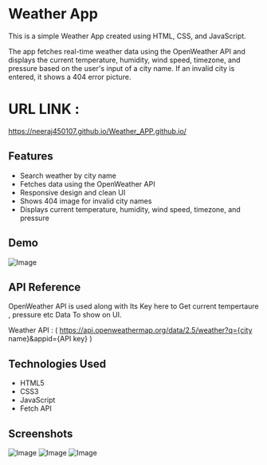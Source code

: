 
# Weather App

This is a simple Weather App created using HTML, CSS, and JavaScript.

The app fetches real-time weather data using the OpenWeather API and displays the current temperature, humidity, wind speed, timezone, and pressure based on the user's input of a city name. If an invalid city is entered, it shows a 404 error picture.

# URL LINK : 
https://neeraj450107.github.io/Weather_APP.github.io/

## Features 

 - Search weather by city name
 - Fetches data using the OpenWeather API
 - Responsive design and clean UI
 - Shows 404 image for invalid city names
 - Displays current temperature, humidity, wind speed, timezone, and pressure


## Demo


![Image](https://github.com/user-attachments/assets/cd8763be-838a-4f34-a4f7-d07b869354a1)

## API Reference
 OpenWeather API is used along with Its Key here to Get current tempertaure , pressure etc Data To show on UI.

 Weather API : ( https://api.openweathermap.org/data/2.5/weather?q={city name}&appid={API key} ) 

## Technologies Used

 - HTML5
 - CSS3
 - JavaScript
 - Fetch API
## Screenshots
![Image](https://github.com/user-attachments/assets/9c27102b-a417-4ec4-9457-a819c91651e4)
![Image](https://github.com/user-attachments/assets/4d87ce7a-560d-4241-94cd-91abe4105eab)
![Image](https://github.com/user-attachments/assets/dc1c45e7-332d-4f42-a54a-84c5872daeb8)


